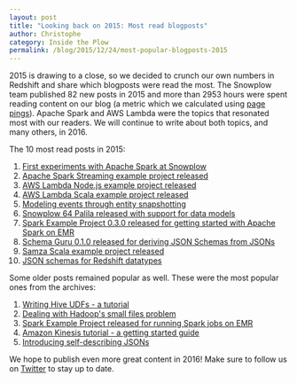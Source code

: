 ```yaml
---
layout: post
title: "Looking back on 2015: Most read blogposts"
author: Christophe
category: Inside the Plow
permalink: /blog/2015/12/24/most-popular-blogposts-2015
---
```


2015 is drawing to a close, so we decided to crunch our own numbers in Redshift and share which blogposts were read the most. The Snowplow team published 82 new posts in 2015 and more than 2953 hours were spent reading content on our blog (a metric which we calculated using [page pings](https://github.com/snowplow/snowplow/wiki/2-Specific-event-tracking-with-the-Javascript-tracker#pagepings)). Apache Spark and AWS Lambda were the topics that resonated most with our readers. We will continue to write about both topics, and many others, in 2016.

The 10 most read posts in 2015:

1. [First experiments with Apache Spark at Snowplow](/blog/2015/05/21/first-experiments-with-apache-spark/)
2. [Apache Spark Streaming example project released](/blog/2015/06/10/spark-streaming-example-project-0.1.0-released/)
3. [AWS Lambda Node.js example project released](/blog/2015/07/11/aws-lambda-nodejs-example-project-0.1.0-released/)
4. [AWS Lambda Scala example project released](/blog/2015/08/20/aws-lambda-scala-example-project-0.1.0-released/)
5. [Modeling events through entity snapshotting](/blog/2015/01/18/modeling-events-through-entity-snapshotting/)
6. [Snowplow 64 Palila released with support for data models](/blog/2015/04/16/snowplow-r64-palila-released/)
7. [Spark Example Project 0.3.0 released for getting started with Apache Spark on EMR](/blog/2015/05/10/spark-example-project-0.3.0-released/)
8. [Schema Guru 0.1.0 released for deriving JSON Schemas from JSONs](/blog/2015/06/03/schema-guru-0.1.0-released-for-deriving-json-schemas-from-jsons/)
9. [Samza Scala example project released](/blog/2015/09/30/samza-scala-example-project-0.1.0-released/)
10. [JSON schemas for Redshift datatypes](/blog/2015/02/12/redshift-jsonschema-types/)

Some older posts remained popular as well. These were the most popular ones from the archives:

1. [Writing Hive UDFs - a tutorial](/blog/2013/02/08/writing-hive-udfs-and-serdes/)
2. [Dealing with Hadoop's small files problem](/blog/2013/05/30/dealing-with-hadoops-small-files-problem/)
3. [Spark Example Project released for running Spark jobs on EMR](/blog/2014/04/17/spark-example-project-released/)
4. [Amazon Kinesis tutorial - a getting started guide](/blog/2014/01/15/amazon-kinesis-tutorial-getting-started-guide/)
5. [Introducing self-describing JSONs](/blog/2014/05/15/introducing-self-describing-jsons/)

We hope to publish even more great content in 2016! Make sure to follow us on [Twitter](https://twitter.com/snowplowdata/) to stay up to date.
